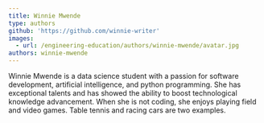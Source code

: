 ```yaml
---
title: Winnie Mwende
type: authors
github: 'https://github.com/winnie-writer'
images:
  - url: /engineering-education/authors/winnie-mwende/avatar.jpg
authors: winnie-mwende
---
```

Winnie Mwende is a data science student with a passion for software development, artificial intelligence, and python programming. She has exceptional talents and has showed the ability to boost technological knowledge advancement. When she is not coding, she enjoys playing field and video games. Table tennis and racing cars are two examples.
